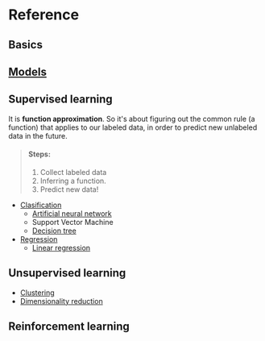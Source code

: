 # Reference

## Basics

## [Models](https://github.com/javiabellan/machine-learning/tree/master/reference/models)

## Supervised learning

It is **function approximation**. So it's about figuring out the common rule (a function) that applies to our labeled data, in order to predict new unlabeled data in the future.

> #### Steps:
> 1. Collect labeled data
> 2. Inferring a function.
> 3. Predict new data!

 * [Clasification](https://github.com/javiabellan/machine-learning/tree/master/reference/models/classification)
   * [Artificial neural network](https://github.com/javiabellan/machine-learning/tree/master/reference/models/classification/artificial-neural-network)
   * Support Vector Machine
   * [Decision tree](https://github.com/javiabellan/machine-learning/tree/master/reference/models/classification/decision-tree)
 * [Regression](https://github.com/javiabellan/machine-learning/tree/master/reference/models/regression)
   * [Linear regression](https://github.com/javiabellan/machine-learning/tree/master/reference/models/regression/linear-regression)
   
## Unsupervised learning
 * [Clustering](https://github.com/javiabellan/machine-learning/tree/master/reference/models/clustering)
 * [Dimensionality reduction](https://github.com/javiabellan/machine-learning/tree/master/reference/models/dimension-reduction)
 
## Reinforcement learning
